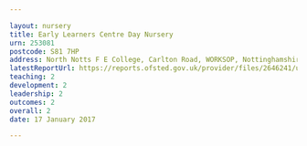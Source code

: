 ```yaml
---

layout: nursery
title: Early Learners Centre Day Nursery
urn: 253081
postcode: S81 7HP
address: North Notts F E College, Carlton Road, WORKSOP, Nottinghamshire, S81 7HP
latestReportUrl: https://reports.ofsted.gov.uk/provider/files/2646241/urn/253081.pdf
teaching: 2
development: 2
leadership: 2
outcomes: 2
overall: 2
date: 17 January 2017

---
```

